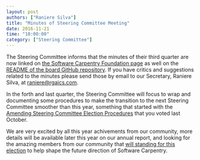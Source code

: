 ```yaml
---
layout: post
authors: ["Raniere Silva"]
title: "Minutes of Steering Committee Meeting"
date: 2016-11-21
time: "10:00:00"
category: ["Steering Committee"]
---
```

The Steering Committee informs that the minutes of their third quarter are now linked on [the Software Carpentry Foundation page]({{site.url}}/scf/) as well on the [README of the board GitHub repository]({{site.github_url}}/board). If you have critics and suggestions related to the minutes
please send those by email to our Secretary, Raniere Silva, at [raniere@rgaics.com](mailto:raniere@rgaiacs.com).

In the forth and last quarter,
the Steering Committee will focus to wrap and documenting some procedures
to make the transition to the next Steering Committee smoother than this year,
something that started with the [Amending Steering Committee Election Procedures]({{site.url}}/blog/2016/09/election-procedures.html) that you voted last October.

We are very excited by all this year achivements from our community,
more details will be available later this year on our annual report,
and looking for the amazing members from our community
that [will standing for this election]({{site.url}}/blog/2016/10/Call-for-candidates-SC-2017.html) to help shape the future direction of Software Carpentry.
